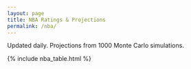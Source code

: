 ```yaml
---
layout: page
title: NBA Ratings & Projections
permalink: /nba/
---
```


Updated daily. Projections from 1000 Monte Carlo simulations.


{% include nba_table.html %}

